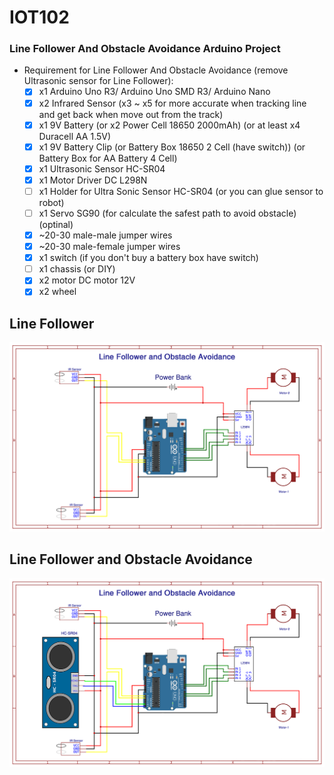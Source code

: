 # IOT102
### Line Follower And Obstacle Avoidance Arduino Project
* Requirement for Line Follower And Obstacle Avoidance (remove Ultrasonic sensor for Line Follower):  
	- [x] x1 Arduino Uno R3/ Arduino Uno SMD R3/ Arduino Nano  
	- [x] x2 Infrared Sensor (x3 ~ x5 for more accurate when tracking line and get back when move out from the track)  
	- [x] x1 9V Battery (or x2 Power Cell 18650 2000mAh) (or at least x4 Duracell AA 1.5V)  
	- [x] x1 9V Battery Clip (or Battery Box 18650 2 Cell (have switch))  (or Battery Box for AA Battery 4 Cell)  
	- [x] x1 Ultrasonic Sensor HC-SR04  
	- [x] x1 Motor Driver DC L298N  
	- [ ] x1 Holder for Ultra Sonic Sensor HC-SR04 (or you can glue sensor to robot)  
	- [ ] x1 Servo SG90 (for calculate the safest path to avoid obstacle) (optinal)  
	- [x] ~20-30 male-male jumper wires  
	- [x] ~20-30 male-female jumper wires  
	- [x] x1 switch (if you don't buy a battery box have switch)  
	- [ ] x1 chassis (or DIY)  
	- [x] x2 motor DC motor 12V  
	- [x] x2 wheel  
## Line Follower
![Line Follower](https://github.com/ndungx/Line-Follower-And-Obstacle-Avoidance/blob/main/Line%20Follower.png)
## Line Follower and Obstacle Avoidance
![Line Follower](https://github.com/ndungx/Line-Follower-And-Obstacle-Avoidance/blob/main/Line%20Follower%20And%20hc%20sr04.png)
